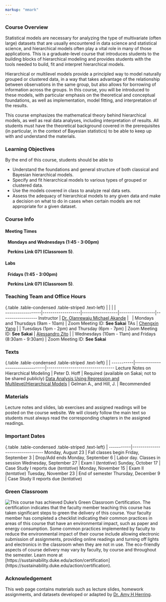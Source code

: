 ```yaml
---
markup: "mmark"
---
```


### Course Overview
Statistical models are necessary for analyzing the type of multivariate (often large) datasets that are usually encountered in data science and statistical science, and hierarchical models often play a vital role in many of those applications. This is a graduate-level course that introduces students to the building blocks of hierarchical modeling and provides students with the tools needed to build, fit and interpret hierarchical models.

Hierarchical or multilevel models provide a principled way to model naturally grouped or clustered data, in a way that takes advantage of the relationship between observations in the same group, but also allows for borrowing of information across the groups. In this course, you will be introduced to these models, with particular emphasis on the theoretical and conceptual foundations, as well as implementation, model fitting, and interpretation of the results.

This course emphasizes the mathematical theory behind hierarchical models, as well as real data analyses, including interpretation of results. All students must have the theoretical background covered in the prerequisites (in particular, in the context of Bayesian statistics) to be able to keep up with and understand the materials.


### Learning Objectives

By the end of this course, students should be able to

- Understand the foundations and general structure of both classical and Bayesian hierarchical models.
- Specify and fit hierarchical models to various types of grouped or clustered data.
- Use the models covered in class to analyze real data sets.
- Assess the adequacy of hierarchical models to any given data and make a decision on what to do in cases when certain models are not appropriate for a given dataset.




### Course Info

#### Meeting Times
<font color="#6CA0DC"><i class="fas fa-calendar-alt fa-lg"></i></font> &nbsp; **Mondays and Wednesdays (1:45 - 3:00pm)**

<font color="#6CA0DC"><i class="fas fa-university fa-lg"></i></font> &nbsp; **Perkins Link 071 (Classroom 5)**.</font>


#### Labs

<font color="#6CA0DC"><i class="fas fa-calendar-alt fa-lg"></i></font> &nbsp; **Fridays (1:45 - 3:00pm)**

<font color="#6CA0DC"><i class="fas fa-university fa-lg"></i></font> &nbsp; **Perkins Link 071 (Classroom 5)**.</font>


### Teaching Team and Office Hours 

{.table .table-condensed .table-striped .text-left}
<span></span>     | <span></span>     | <span></span>    | <span></span>    |  <span></span>      
------------------|-------------------|------------------|------------------|------------------ 
Instructor        | [Dr. Olanrewaju Michael Akande](https://olanrewajuakande.com) | <a href="mailto:olanrewaju.akande@duke.edu" title="email"><i class="fa fa-envelope"></i></a> &nbsp; <a href="https://github.com/akandelanre" title="GitHub"><i class="fa fa-github"></i></a> | Mondays and Thursdays (9am - 10am) | Zoom Meeting ID: **See Sakai**
TAs               | [Chengxin Yang](https://scholars.duke.edu/person/chengxin.yang) | <a href="mailto:chengxin.yang@duke.edu" title="email"><i class="fa fa-envelope"></i></a> | Tuesdays (1pm - 2pm) and Thursday (6pm - 7pm) | Zoom Meeting ID: **See Sakai**
                  | [Alessandro Zito](https://scholars.duke.edu/person/alessandro.zito) | <a href="mailto:alessandro.zito@duke.edu" title="email"><i class="fa fa-envelope"></i></a> | Wednesdays (10am - 11am) and Fridays (8:30am - 9:30am) | Zoom Meeting ID: **See Sakai**


### Texts

{.table .table-condensed .table-striped .text-left}
 <span></span>     | <span></span> | <span></span> 
-----------|---------------------------------|----------------------------------
Lecture Notes on Hierarchical Modeling | Peter D. Hoff | Required (available on Sakai; not to be shared publicly)
[Data Analysis Using Regression and Multilevel/Hierarchical Models](https://www.amazon.com/gp/product/052168689X/ref=as_li_qf_sp_asin_il_tl?ie=UTF8&camp=1789&creative=9325&creativeASIN=052168689X&linkCode=as2&tag=andrsblog0f-20&linkId=PX5B5V6ZPCT2UIYV) | Gelman A., and Hill, J. | Recommended


### Materials

Lecture notes and slides, lab exercises and assigned readings will be posted on the course website. We will closely follow the main text so students must always read the corresponding chapters in the assigned readings.


### Important Dates

{.table .table-condensed .table-striped .text-left}
 <span></span>     | <span></span>
-----------|---------------------------------
Monday, August 23	| Fall classes begin
Friday, September 3	| Drop/Add ends
Monday, September 6 | Labor day. Classes in session
Wednesday, September 27 | Exam I (*tentative*)
Sunday, October 17 | Case Study I reports due (*tentative*)
Monday, November 15 | Exam II (*tentative*)
Tuesday, November 23 |	End of semester
Thursday, December 9 |	Case Study II reports due (*tentative*)


### Green Classroom

<img style="float: left;" src="/img/DukeGreenClassroomCertification-Logo.png">
This course has achieved Duke’s Green Classroom Certification. The certification indicates that the faculty member teaching this course has taken significant steps to green the delivery of this course. Your faculty member has completed a checklist indicating their common practices in areas of this course that have an environmental impact, such as paper and energy consumption. Some common practices implemented by faculty to reduce the environmental impact of their course include allowing electronic submission of assignments, providing online readings and turning off lights and electronics in the classroom when they are not in use. The eco-friendly aspects of course delivery may vary by faculty, by course and throughout the semester. Learn more at [https://sustainability.duke.edu/action/certification](https://sustainability.duke.edu/action/certification).

### Acknowledgement

This web page contains materials such as lecture slides, homework assignments, and datasets developed or adapted by [Dr. Amy H Herring](https://scholars.duke.edu/person/Amy.Herring).

